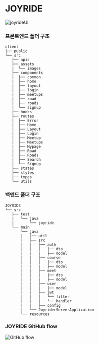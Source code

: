 # JOYRIDE

![joyrideUI](https://s3.us-west-2.amazonaws.com/secure.notion-static.com/5896127f-546b-49eb-9eee-d51ef4b36680/Untitled.png?X-Amz-Algorithm=AWS4-HMAC-SHA256&X-Amz-Content-Sha256=UNSIGNED-PAYLOAD&X-Amz-Credential=AKIAT73L2G45EIPT3X45%2F20221023%2Fus-west-2%2Fs3%2Faws4_request&X-Amz-Date=20221023T162239Z&X-Amz-Expires=86400&X-Amz-Signature=de4cd438504efdfe81f57652fac20dd0a8fa7a396b9144edc4765d4ffe3dd4df&X-Amz-SignedHeaders=host&response-content-disposition=filename%20%3D%22Untitled.png%22&x-id=GetObject)

### 프론트엔드 폴더 구조

```
client
├── public
└── src
   ├── apis
   ├── assets
   |  └── images
   ├── components
   |  ├── common
   |  ├── home
   |  ├── layout
   |  ├── login
   |  ├── meetups
   |  ├── road
   |  ├── roads
   |  └── signup
   ├── hooks
   ├── routes
   |  ├── Error
   |  ├── Home
   |  ├── Layout
   |  ├── Login
   |  ├── Meetup
   |  ├── Meetups
   |  ├── Mypage
   |  ├── Road
   |  ├── Roads
   |  ├── Search
   |  └── Signup
   ├── states
   ├── styles
   ├── types
   └── utils
```

### 백엔드 폴더 구조

```
JOYRIDE
└── src
   ├── test
   |   └── java
   |       └── joyride
   └── main
       └── java
       |   ├── util
       |   ├── src
       |   |   ├── auth
       |   |   |   ├── dto
       |   |   |   ├── model
       |   |   ├── course
       |   |   |   ├── dto
       |   |   |   ├── model
       |   |   ├── meet
       |   |   |   ├── dto
       |   |   |   ├── model
       |   |   ├── user
       |   |   |   ├── model
       |   |   ├── jwt
       |   |   |   └── filter
       |   |   |   └── handler
       |   |   ├── config
       |   └── JoyriderServerApplication
       └── resources
```

### JOYRIDE GitHub flow

![GitHub flow](https://user-images.githubusercontent.com/78777461/183014551-24e1c15b-d1d9-4f62-9c73-464fbbd662c0.png)
